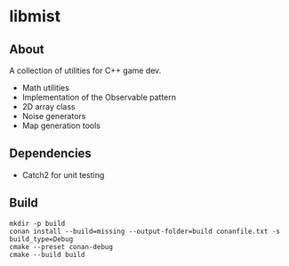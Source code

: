 # libmist

## About

A collection of utilities for C++ game dev.

 * Math utilities
 * Implementation of the Observable pattern
 * 2D array class
 * Noise generators
 * Map generation tools

## Dependencies

 * Catch2 for unit testing

## Build

    mkdir -p build
    conan install --build=missing --output-folder=build conanfile.txt -s build_type=Debug
    cmake --preset conan-debug
    cmake --build build
